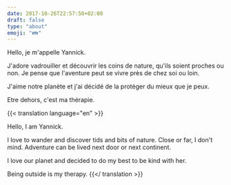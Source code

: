 ```yaml
---
date: 2017-10-26T22:57:50+02:00
draft: false
type: "about"
emoji: "👪"
---
```


Hello, je m'appelle Yannick.

J'adore vadrouiller et découvrir les coins de nature, qu'ils soient proches ou non. Je pense que l'aventure peut se vivre près de chez soi ou loin.

J'aime notre planète et j'ai décidé de la protéger du mieux que je peux.

Etre dehors, c'est ma thérapie.

{{< translation language="en" >}}

Hello, I am Yannick.

I love to wander and discover tids and bits of nature. Close or far, I don't mind. Adventure can be lived next door or next continent.

I love our planet and decided to do my best to be kind with her.

Being outside is my therapy.
{{</ translation >}}
